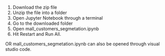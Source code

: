 1. Download the zip file
2. Unzip the file into a folder
3. Open Jupyter Notebook through a terminal
4. Go to the downloaded folder
5. Open mall_customers_segmetation.ipynb
6. Hit Restart and Run All.

OR
mall_customers_segmetation.ipynb can also be opened through visual studio code.
